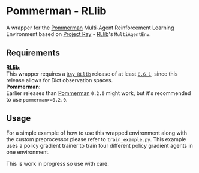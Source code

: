 # Pommerman - RLlib

A wrapper for the [Pommerman](https://www.pommerman.com/) Multi-Agent Reinforcement Learning Environment
based on [Project Ray](https://github.com/ray-project/ray) - [RLlib](https://ray.readthedocs.io/en/latest/rllib.html)'s
`MultiAgentEnv`.    

## Requirements

**RLlib**:  
This wrapper requires a [`Ray RLlib`](https://ray.readthedocs.io/en/latest/rllib.html) 
release of at least [`0.6.1`](https://github.com/ray-project/ray/releases/tag/ray-0.6.0),
since this release allows for Dict observation spaces.  
**Pommerman**:    
Earlier releases than [Pommerman](https://github.com/MultiAgentLearning/playground)
`0.2.0` might work, but it's recommended to use `pommerman>=0.2.0`.    

## Usage
For a simple example of how to use this wrapped environment along with the custom 
preprocessor please refer to `train_example.py`. This example uses a policy gradient 
trainer to train four different policy gradient agents in one environment.  

This is work in progress so use with care.
